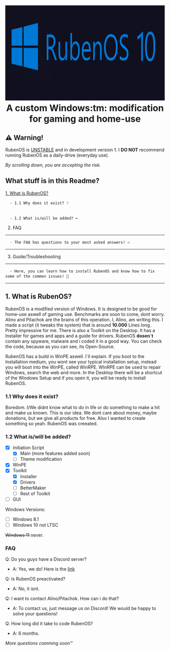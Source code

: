 <h1 align="center">
  <img src="https://github.com/WorldOFWindows/RubenOS/blob/main/rubenos_banner.png?raw=true" width="1500" height="300" />
A custom Windows:tm: modification for gaming and home-use
  
 
## ⚠️ Warning!

RubenOS is [UNSTABLE](https://example.org) and in development version 1. I **DO NOT** recommend running RubenOS as a daily-drive (everyday use). 

  *By scrolling down, you are accepting the risk.*

  
## What stuff is in this Readme?
  
   [1. What is RubenOS?](https://example.org)
      
  
      - 1.1 Why does it exist? ❔
      
  
      - 1.2 What is/will be added? ↪️

   2. FAQ
   ***
      - The FAQ has questions to your most asked answers! ♾️
   ***
   3. Guide/Troubleshooting
   ***
      - Here, you can learn how to install RubenOS and know how to fix some of the common issues! 🔨
   ***

  
  ## 1. What is RubenOS?
      
RubenOS is a modified version of Windows. It is designed to be good for home-use aswell of gaming use. Benchmarks are soon to come, dont worry. Alino and Pitachok are the brains of this operation. I, Alino, am writing this. I made a script (it tweaks the system) that is around **10.000** Lines long. Pretty impressive for me. There is also a Toolkit on the Desktop. It has a Installer for games and apps and a guide for drivers. RubenOS **dosen`t** contain any spyware, malware and i coded it in a good way. You can check the code, because as you can see, its Open-Source.  

RubenOS has a build in WinPE aswell. I`ll explain. If you boot to the Installation medium, you wont see your typical installation setup, instead you will boot into the WinPE, called WinRPE. WInRPE can be used to repair Windows, search the web and more. In the Desktop there will be a shortcut of the Windows Setup and if you open it, you will be ready to install RubenOS.
  
  ### 1.1 Why does it exist?
  
Boredom. I/We didnt know what to do in life or do something to make a hit and make us known. This is our idea. We dont care about money, maybe donations, but we give all products for free. Also I wanted to create something so yeah. RubenOS was creeated.
  

 ### 1.2 What is/will be added?
  
- [x] Initiation Script
   - [x] Main (more features added soon)
   - [ ] Theme modification
- [x] WinPE
- [X] Toolkit
   - [X] Installer
   - [X] Drivers
   - [ ] BetterMaker
   - [ ] Rest of Toolkit
- [ ] GUI
  
Windows Versions:

- [ ] Windows 8.1
- [ ] Windows 10 not LTSC

~~Windows 11~~ never.
  
### FAQ
  
Q: Do you guys have a Discord server?
+ A: Yes, we do! Here is the [link](https://discord.gg/nAtm3TFG4v)
  
Q: Is RubenOS preactivated?
+ A: No, it isnt.
  
Q: I want to contact Alino/Pitachok. How can i do that?
+ A: To contact us, just message us on Discord! We would be happy to solve your questions!
  
Q: How long did it take to code RubenOS?
+ A: 6 months.

*More questions comming soon:tm:*
  
  
  
  
